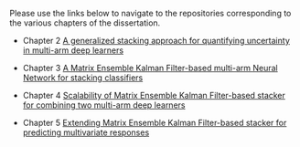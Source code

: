 Please use the links below to navigate to the repositories corresponding to the various chapters of the dissertation. 

* Chapter 2 [A generalized stacking approach for quantifying uncertainty in multi-arm deep learners](https://github.com/Ved-Piyush/DeepCDR_MEnKF-ANN)

* Chapter 3 [A Matrix Ensemble Kalman Filter-based multi-arm Neural Network for stacking classifiers](https://github.com/Ved-Piyush/MEnKF-ANN-PUL)

* Chapter 4 [Scalability of Matrix Ensemble Kalman Filter-based stacker for combining two multi-arm deep learners](https://github.com/Ved-Piyush/MEnKF_Ensembler_DualGCN_DeepCDR)

* Chapter 5 [Extending Matrix Ensemble Kalman Filter-based stacker for
predicting multivariate responses](https://github.com/Ved-Piyush/MEnKF_ChemBL_Multivariate)

